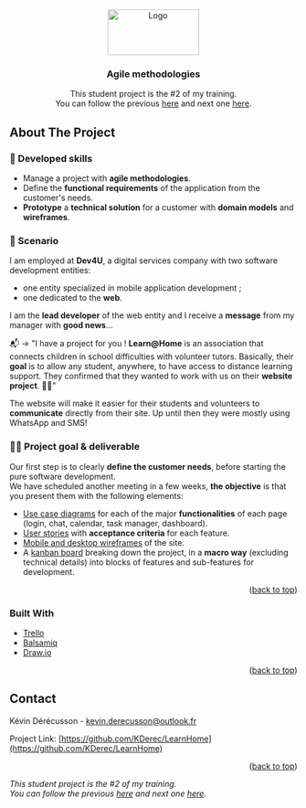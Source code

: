<div id="top"></div>


<!-- PROJECT LOGO -->
<div align="center">
  <a href="https://user.oc-static.com/upload/2020/09/07/15994931316367_logo%20dev.png">
  <img src="https://user.oc-static.com/upload/2020/09/07/15994931316367_logo%20dev.png" alt="Logo" width="160" height="80">
  </a>

<h3 align="center">Agile methodologies</h3>
  <p align="center">
    This student project is the #2 of my training.<br>You can follow the previous <a href="https://github.com/KDerec/bookscrap">here</a> and next one <a href="https://github.com/KDerec/chesstournamentmanager">here</a>.
  </p>
</div>

<!-- ABOUT THE PROJECT -->
## About The Project
### 🌱 Developed skills
- Manage a project with **agile methodologies**.
- Define the **functional requirements** of the application from the customer's needs.
- **Prototype** a **technical solution** for a customer with **domain models** and **wireframes**.

### 📖 Scenario
I am employed at **Dev4U**, a digital services company with two software development entities: 
- one entity specialized in mobile application development ;
- one dedicated to the **web**.  

I am the **lead developer** of the web entity and I receive a **message** from my manager with **good news**...  

📬 -> "I have a project for you ! **Learn@Home** is an association that connects children in school difficulties with volunteer tutors. Basically, their **goal** is to allow any student, anywhere, to have access to distance learning support. They confirmed that they wanted to work with us on their **website project**. 💪🎉"

The website will make it easier for their students and volunteers to **communicate** directly from their site. Up until then they were mostly using WhatsApp and SMS!
### 🚧🚀 Project goal & deliverable
Our first step is to clearly **define the customer needs**, before starting the pure software development.  
We have scheduled another meeting in a few weeks, **the objective** is that you present them with the following elements: 

- [Use case diagrams](https://github.com/KDerec/LearnHome/blob/main/use_case_diagram.pdf) for each of the major **functionalities** of each page (login, chat, calendar, task manager, dashboard).
- [User stories](https://github.com/KDerec/LearnHome/blob/main/user_stories.pdf) with **acceptance criteria** for each feature.
- [Mobile and desktop wireframes](https://github.com/KDerec/LearnHome/tree/main/wireframes) of the site.
- A [kanban board](https://trello.com/b/aKV0xURc/learnhome) breaking down the project, in a **macro way** (excluding technical details) into blocks of features and sub-features for development.  

<p align="right">(<a href="#top">back to top</a>)</p>


### Built With

* [Trello](https://trello.com/)
* [Balsamiq](https://balsamiq.com/)
* [Draw.io](https://drawio-app.com/)

<p align="right">(<a href="#top">back to top</a>)</p>

<!-- CONTACT -->
## Contact

Kévin Dérécusson - kevin.derecusson@outlook.fr

Project Link: [https://github.com/KDerec/LearnHome](https://github.com/KDerec/LearnHome)

<p align="right">(<a href="#top">back to top</a>)</p>


<i>This student project is the #2 of my training.<br>You can follow the previous <a href="https://github.com/KDerec/bookscrap">here</a> and next one <a href="https://github.com/KDerec/chesstournamentmanager">here</a>.</i>

